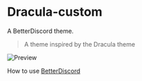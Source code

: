 # Dracula-custom
A BetterDiscord theme.
> A theme inspired by the Dracula theme

![Preview](https://media.discordapp.net/attachments/1083899440554844203/1096900427791990987/image.png?width=1248&height=655)

How to use [BetterDiscord](https://docs.betterdiscord.app/users/getting-started/installation)
